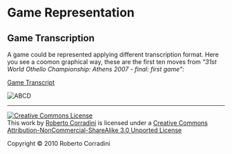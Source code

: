 
Game Representation
===================

Game Transcription
------------------
A game could be represented applying different transcription format.
Here you see a coomon graphical way, these are the first ten moves from <i>"31st World Othello Championship: Athens 2007 - final: first game":</i>

[Game Transcript](120/120_GameTranscription.png "Nicolet 35-29 Tominaga K.")

![ABCD](http://github.com/rcrr/reversi/raw/master/book/120/120_GameTranscription.png)


---

<a rel="license" href="http://creativecommons.org/licenses/by-nc-sa/3.0/"><img alt="Creative Commons License" style="border-width:0" src="http://i.creativecommons.org/l/by-nc-sa/3.0/80x15.png"/></a><br/> This <span xmlns:dc="http://purl.org/dc/elements/1.1/" href="http://purl.org/dc/dcmitype/Text" rel="dc:type">work</span> by <a xmlns:cc="http://creativecommons.org/ns#" property="cc:attributionName" rel="cc:attributionURL" href="http://github.com/rcrr">Roberto Corradini</a> is licensed under a <a rel="license" href="http://creativecommons.org/licenses/by-nc-sa/3.0/">Creative Commons Attribution-NonCommercial-ShareAlike 3.0 Unported License</a>

<div class="footer">
 Copyright &copy; 2010 Roberto Corradini
</div>